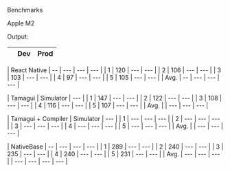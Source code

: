 Benchmarks

Apple M2

Output:

|  | Dev | Prod |
| --- | --- | --- |

| React Native |  -- | --- | --- | --- |
| 1 | 120 | --- | --- |
| 2 | 106 | --- | --- |
| 3 | 103 | --- | --- |
| 4 | 97 | --- | --- |
| 5 | 105 | --- | --- |
| Avg. |  -- | --- | --- | --- |

| Tamagui | Simulator | --- |
| 1 | 147 | --- | --- |
| 2 | 122 | --- | --- |
| 3 | 108 | --- | --- |
| 4 | 116 | --- | --- |
| 5 | 107 | --- | --- |
| Avg. | | --- | --- | --- |

| Tamagui + Compiler | Simulator | --- |
| 1 | --- | --- | --- |
| 2 | --- | --- | --- |
| 3 | --- | --- | --- |
| 4 | --- | --- | --- |
| 5 | --- | --- | --- |
| Avg. | | --- | --- | --- |

| NativeBase |  -- | --- | --- | --- |
| 1 | 289 | --- | --- |
| 2 | 240 | --- | --- |
| 3 | 235 | --- | --- |
| 4 | 240 | --- | --- |
| 5 | 231 | --- | --- |
| Avg. | --- | --- | --- |
| --- | --- | --- | --- |

